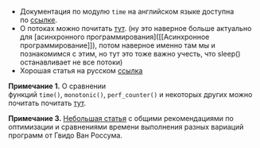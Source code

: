 - Документация по модулю `time` на английском языке доступна по [ссылке](https://docs.python.org/3/library/time.html).
- О потоках можно почитать [тут](https://ru.wikipedia.org/wiki/%D0%9F%D0%BE%D1%82%D0%BE%D0%BA_%D0%B2%D1%8B%D0%BF%D0%BE%D0%BB%D0%BD%D0%B5%D0%BD%D0%B8%D1%8F). (ну это наверное больше актуально для [асинхронного программирования]([[Асинхронное программирование]]), потом наверное именно там мы и познакомимся с этим, но тут это тоже важно учесть, что sleep() останавливает не все потоки) 
- Хорошая статья на русском [ссылка](https://proglib.io/p/nazad-v-budushchee-prakticheskoe-rukovodstvo-po-puteshestviyu-vo-vremeni-s-python-2019-12-01)

**Примечание 1.** О сравнении функций `time()`, `monotonic()`, `perf_counter()` и некоторых других можно почитать почитать [тут](https://superfastpython.com/benchmark-execution-time/).



**Примечание 3.** [Небольшая статья](https://www.python.org/doc/essays/list2str/) с общими рекомендациями по оптимизации и сравнениями времени выполнения разных вариаций программ от Гвидо Ван Россума.